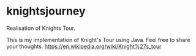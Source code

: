 # knightsjourney
Realisation of Knights Tour.

This is my implementation of Knight's Tour using Java. Feel free to share your thoughts.
  https://en.wikipedia.org/wiki/Knight%27s_tour
